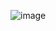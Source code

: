 ![image](https://github.com/etogus/DigitalDesignLabs/assets/47570845/402eaaa2-92f7-45e7-a4c6-4db79c3d9137)
